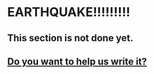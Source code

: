 # EARTHQUAKE!!!!!!!!!

## This section is not done yet.

## <a href="https://github.com/ensadi/AGSBook" target="_blank">Do you want to help us write it?</a>
